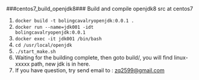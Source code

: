 ###centos7_build_openjdk8###
Build and compile openjdk8 src at centos7

1. <code>docker build -t bolingcavalryopenjdk:0.0.1 .</code>
2. <code>docker run --name=jdk001 -idt bolingcavalryopenjdk:0.0.1</code> 
3. <code>docker exec -it jdk001 /bin/bash</code>
4. <code>cd /usr/local/openjdk</code>
5. <code>./start_make.sh</code>
6. Waiting for the building complete, then goto build/, you will find linux-xxxxx path, new jdk is in here.
7. If you have question, try send email to : zq2599@gmail.com
